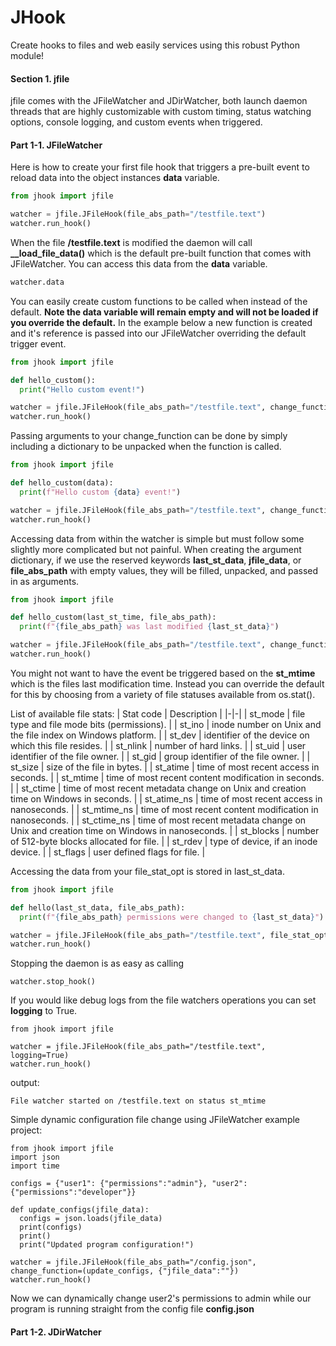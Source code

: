 # JHook
Create hooks to files and web easily services using this robust Python module!

#### Section 1. jfile

jfile comes with the JFileWatcher and JDirWatcher, both launch daemon threads that are 
highly customizable with custom timing, status watching options, console logging, and custom 
events when triggered.

#### Part 1-1. JFileWatcher

Here is how to create your first file hook that triggers a pre-built event to reload data into the 
object instances **data** variable.

```python
from jhook import jfile

watcher = jfile.JFileHook(file_abs_path="/testfile.text")
watcher.run_hook()
```

When the file **/testfile.text** is modified the daemon will call **__load_file_data()** which is
the default pre-built function that comes with JFileWatcher. You can access this data from the **data**
variable.

```python
watcher.data
```

You can easily create custom functions to be called when instead of the default. **Note the data variable 
will remain empty and will not be loaded if you override the default.** In the example below a new function
is created and it's reference is passed into our JFileWatcher overriding the default trigger event.

```python
from jhook import jfile

def hello_custom():
  print("Hello custom event!")

watcher = jfile.JFileHook(file_abs_path="/testfile.text", change_function=hello_custom)
watcher.run_hook()
```

Passing arguments to your change_function can be done by simply including a dictionary to be unpacked when the
function is called.


```python
from jhook import jfile

def hello_custom(data):
  print(f"Hello custom {data} event!")

watcher = jfile.JFileHook(file_abs_path="/testfile.text", change_function=(hello_custom, {"data":"function with arguments"})
watcher.run_hook()
```

Accessing data from within the watcher is simple but must follow some slightly more complicated but not painful. 
When creating the argument dictionary, if we use the reserved keywords **last_st_data**, **jfile_data**, or **file_abs_path**
with empty values, they will be filled, unpacked, and passed in as arguments.

```python
from jhook import jfile

def hello_custom(last_st_time, file_abs_path):
  print(f"{file_abs_path} was last modified {last_st_data}")

watcher = jfile.JFileHook(file_abs_path="/testfile.text", change_function=(hello_custom, {"last_st_data":"", "file_abs_path":""})
watcher.run_hook()
```

You might not want to have the event be triggered based on the **st_mtime** which is the files last modification
time. Instead you can override the default for this by choosing from a variety of file statuses available from
os.stat().

List of available file stats:
| Stat code | Description |
|-|-|
| st_mode | file type and file mode bits (permissions). |
| st_ino | inode number on Unix and the file index on Windows platform. |
| st_dev | identifier of the device on which this file resides. |
| st_nlink | number of hard links. |
| st_uid | user identifier of the file owner. |
| st_gid | group identifier of the file owner. |
| st_size | size of the file in bytes. |
| st_atime | time of most recent access in seconds. |
| st_mtime | time of most recent content modification in seconds. |
| st_ctime | time of most recent metadata change on Unix and creation time on Windows in seconds. |
| st_atime_ns | time of most recent access in nanoseconds. |
| st_mtime_ns | time of most recent content modification in nanoseconds. |
| st_ctime_ns | time of most recent metadata change on Unix and creation time on Windows in nanoseconds. |
| st_blocks | number of 512-byte blocks allocated for file. |
| st_rdev | type of device, if an inode device. |
| st_flags | user defined flags for file. |

Accessing the data from your file_stat_opt is stored in last_st_data.

```python
from jhook import jfile

def hello(last_st_data, file_abs_path):
  print(f"{file_abs_path} permissions were changed to {last_st_data}")

watcher = jfile.JFileHook(file_abs_path="/testfile.text", file_stat_opt="st_mode", change_function=(hello, {"last_st_data":"", "file_abs_path":""})
watcher.run_hook()
```

Stopping the daemon is as easy as calling
```python3
watcher.stop_hook()
```

If you would like debug logs from the file watchers operations you can set **logging** to True.

```python3
from jhook import jfile

watcher = jfile.JFileHook(file_abs_path="/testfile.text", logging=True)
watcher.run_hook()
```

output: 
```
File watcher started on /testfile.text on status st_mtime
```


Simple dynamic configuration file change using JFileWatcher example project:

```python3
from jhook import jfile
import json
import time

configs = {"user1": {"permissions":"admin"}, "user2":{"permissions":"developer"}}

def update_configs(jfile_data):
  configs = json.loads(jfile_data)
  print(configs)
  print()
  print("Updated program configuration!")

watcher = jfile.JFileHook(file_abs_path="/config.json", change_function=(update_configs, {"jfile_data":""})
watcher.run_hook()
```
Now we can dynamically change user2's permissions to admin while our program is running straight from the config file **config.json**

#### Part 1-2. JDirWatcher
